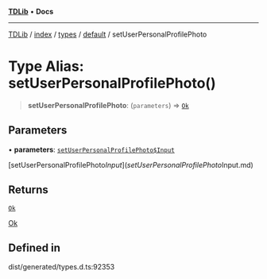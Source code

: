 [**TDLib**](../../../../../../README.md) • **Docs**

***

[TDLib](../../../../../../modules.md) / [index](../../../../../README.md) / [types](../../../README.md) / [default](../README.md) / setUserPersonalProfilePhoto

# Type Alias: setUserPersonalProfilePhoto()

> **setUserPersonalProfilePhoto**: (`parameters`) => [`Ok`](Ok.md)

## Parameters

• **parameters**: [`setUserPersonalProfilePhoto$Input`](setUserPersonalProfilePhoto$Input.md)

[setUserPersonalProfilePhoto$Input](setUserPersonalProfilePhoto$Input.md)

## Returns

[`Ok`](Ok.md)

[Ok](Ok.md)

## Defined in

dist/generated/types.d.ts:92353
